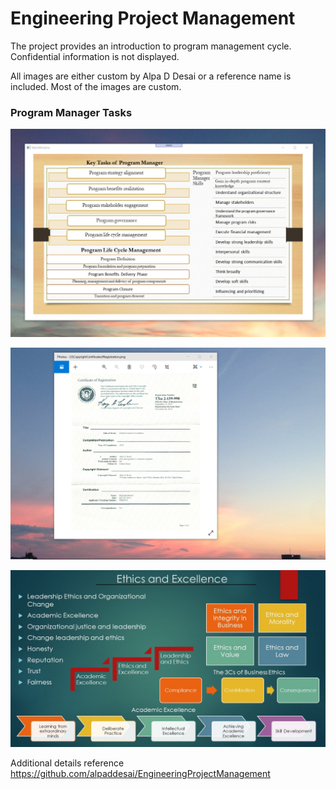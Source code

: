 # Engineering Project Management

The project provides an introduction to program management cycle. Confidential information is not displayed. 

All images are either custom by Alpa D Desai or a reference name is included. Most of the images are custom.

### Program Manager Tasks
![image](ProgramManager.png)

![image](USCopyrightCertificate.png)

![image](Ethics.jpg)

Additional details reference https://github.com/alpaddesai/EngineeringProjectManagement
